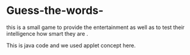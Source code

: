 # Guess-the-words-
this is a small game to provide the entertainment as well as to test their intelligence how smart they are .


This is java code and we used applet concept here.
